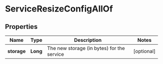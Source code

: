 

# ServiceResizeConfigAllOf


## Properties

Name | Type | Description | Notes
------------ | ------------- | ------------- | -------------
**storage** | **Long** | The new storage (in bytes) for the service |  [optional]



